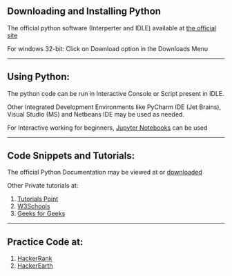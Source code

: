 ## Downloading and Installing Python
The official python software (Interperter and IDLE) available at [the official site](https://www.python.org)

For windows 32-bit: Click on Download option in the Downloads Menu

****

## Using Python:

The python code can be run in Interactive Console or Script present in IDLE.

Other Integrated Development Environments like PyCharm IDE (Jet Brains), Visual Studio (MS) and Netbeans IDE may be used as needed.

For Interactive working for beginners, [Jupyter Notebooks](https://jupyter.org) can be used

****

## Code Snippets and Tutorials:
The official Python Documentation may be viewed at or [downloaded](https://docs.python.org/)

Other Private tutorials at:  
1. [Tutorials Point](https://www.tutorialspoint.com/python/index.htm)  
2. [W3Schools](https://www.w3schools.com/python/)  
3. [Geeks for Geeks](https://www.geeksforgeeks.org/python-programming-language/)  

****

## Practice Code at:
1. [HackerRank](https://www.hackerrank.com/)  
2. [HackerEarth](https://www.hackerearth.com/)
